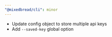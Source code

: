 ```yaml
---
"@mixedbread/cli": minor
---
```


- Update config object to store multiple api keys
- Add `--saved-key` global option
